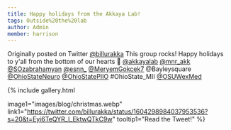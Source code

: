 ```yaml
---
title: Happy holidays from the Akkaya Lab!
tags: Outside%20the%20lab
author: Admin
member: harrison
---
```


Originally posted on Twitter [@billurakka](https://twitter.com/billurakka/)
This group rocks! Happy holidays to y'all from the bottom of our hearts 🎉 [@akkayalab](https://twitter.com/akkayalab/) [@mnr_akk](https://twitter.com/mnr_akk/) [@SOzabrahamyan](https://twitter.com/SOzabrahamyan/) [@esnn_](https://twitter.com/esnn_) [@MeryemGokcek7](https://twitter.com/meryemgokcek7) @Bayleysquare [@OhioStateNeuro](https://twitter.com/ohiostateneuro) [@OhioStatePIIO](https://twitter.com/ohiostatepiio) #OhioState_MII [@OSUWexMed](https://twitter.com/osuwexmed)

{%
  include gallery.html

  image1="images/blog/christmas.webp"
  link1="https://twitter.com/billurakka/status/1604298984037953536?s=20&t=Eyi6TeQYR_l_EktwQTkC9w"
  tooltip1="Read the Tweet!"
%}
